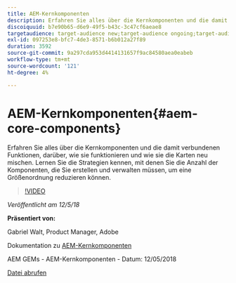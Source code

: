 ```yaml
---
title: AEM-Kernkomponenten
description: Erfahren Sie alles über die Kernkomponenten und die damit verbundenen Funktionen, darüber, wie sie funktionieren und wie sie die Karten neu mischen. Lernen Sie die Strategien kennen, mit denen Sie die Anzahl der Komponenten, die Sie erstellen und verwalten müssen, um eine Größenordnung reduzieren können.
discoiquuid: b7e90b65-d6e9-49f5-b43c-3c47cf6aeae8
targetaudience: target-audience new;target-audience ongoing;target-audience upgrader
exl-id: 097253e8-bfc7-4de3-8571-b6b012a27f89
duration: 3592
source-git-commit: 9a297cda953d4414131657f9ac84580aea0eabeb
workflow-type: tm+mt
source-wordcount: '121'
ht-degree: 4%

---
```


# AEM-Kernkomponenten{#aem-core-components}

Erfahren Sie alles über die Kernkomponenten und die damit verbundenen Funktionen, darüber, wie sie funktionieren und wie sie die Karten neu mischen. Lernen Sie die Strategien kennen, mit denen Sie die Anzahl der Komponenten, die Sie erstellen und verwalten müssen, um eine Größenordnung reduzieren können.

>[!VIDEO](https://video.tv.adobe.com/v/25674/)

*Veröffentlicht am 12/5/18*

**Präsentiert von:**

Gabriel Walt, Product Manager, Adobe

Dokumentation zu [AEM-Kernkomponenten](https://helpx.adobe.com/experience-manager/core-components/user-guide.html)

AEM GEMs - AEM-Kernkomponenten - Datum: 12/05/2018

[Datei abrufen](assets/aem-gems-aem-sitescorecomponents-12052018.pdf)
